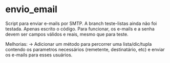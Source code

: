 # envio_email
Script para enviar e-mails por SMTP.
A branch teste-listas ainda não foi testada. Apenas escrito o código.
Para funcionar, os e-mails e a senha devem ser campos válidos e reais, mesmo que para teste.

Melhorias:
-> Adicionar um método para percorrer uma lista/dic/tupla contendo os parametros necessários (remetente, destinatário, etc) e enviar os e-mails para esses usuários.
